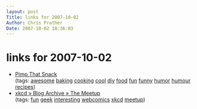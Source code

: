 ```yaml
---
layout: post
Title: links for 2007-10-02  
Author: Chris Prather
Date: 2007-10-02 18:36:03
---
```


# links for 2007-10-02
<ul class="delicious">
	<li>
		<div class="delicious-link"><a href="http://www.pimpthatsnack.com/index.php">Pimp That Snack</a></div>
		<div class="delicious-tags">(tags: <a href="http://del.icio.us/perigrin/awesome">awesome</a> <a href="http://del.icio.us/perigrin/baking">baking</a> <a href="http://del.icio.us/perigrin/cooking">cooking</a> <a href="http://del.icio.us/perigrin/cool">cool</a> <a href="http://del.icio.us/perigrin/diy">diy</a> <a href="http://del.icio.us/perigrin/food">food</a> <a href="http://del.icio.us/perigrin/fun">fun</a> <a href="http://del.icio.us/perigrin/funny">funny</a> <a href="http://del.icio.us/perigrin/humor">humor</a> <a href="http://del.icio.us/perigrin/humour">humour</a> <a href="http://del.icio.us/perigrin/recipes">recipes</a>)</div>
	</li>
	<li>
		<div class="delicious-link"><a href="http://blag.xkcd.com/2007/10/01/the-meetup/">xkcd » Blog Archive » The Meetup</a></div>
		<div class="delicious-tags">(tags: <a href="http://del.icio.us/perigrin/fun">fun</a> <a href="http://del.icio.us/perigrin/geek">geek</a> <a href="http://del.icio.us/perigrin/interesting">interesting</a> <a href="http://del.icio.us/perigrin/webcomics">webcomics</a> <a href="http://del.icio.us/perigrin/xkcd">xkcd</a> <a href="http://del.icio.us/perigrin/meetup">meetup</a>)</div>
	</li>
</ul>

